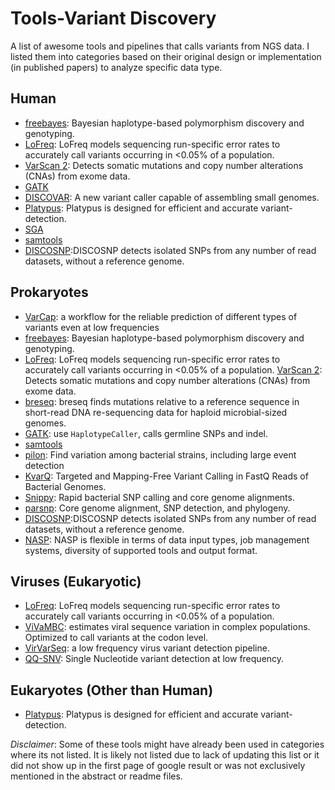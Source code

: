 # Tools-Variant Discovery
A list of awesome tools and pipelines that calls variants from NGS data. I listed them into categories based on their original design or implementation (in published papers) to analyze specific data type.

Human
-------------------------------------
* [freebayes](https://github.com/ekg/freebayes): Bayesian haplotype-based polymorphism discovery and genotyping.
* [LoFreq](https://www.ncbi.nlm.nih.gov/pmc/articles/PMC3526318/): LoFreq models sequencing run-specific error rates to accurately call variants occurring in <0.05% of a population.
* [VarScan 2](https://github.com/Jeltje/varscan2): Detects somatic mutations and copy number alterations (CNAs) from exome data.
* [GATK](https://software.broadinstitute.org/gatk/best-practices/)
* [DISCOVAR](https://software.broadinstitute.org/software/discovar/blog/): A new variant caller capable of assembling small genomes.
* [Platypus](https://github.com/andyrimmer/Platypus): Platypus is designed for efficient and accurate variant-detection.
* [SGA](https://github.com/jts/sga/blob/master/src/bin/sga-call-variants.pl)
* [samtools](http://samtools.sourceforge.net/mpileup.shtml)
* [DISCOSNP](https://github.com/GATB/DiscoSnp):DISCOSNP detects isolated SNPs from any number of read datasets, without a reference genome.

Prokaryotes
-------------------------------------
* [VarCap](https://github.com/ma2o/VarCap): a workflow for the reliable prediction of different types of variants even at low frequencies
* [freebayes](https://github.com/ekg/freebayes): Bayesian haplotype-based polymorphism discovery and genotyping.
* [LoFreq](https://www.ncbi.nlm.nih.gov/pmc/articles/PMC3526318/): LoFreq models sequencing run-specific error rates to accurately call variants occurring in <0.05% of a population.
[VarScan 2](https://github.com/Jeltje/varscan2): Detects somatic mutations and copy number alterations (CNAs) from exome data.
* [breseq](https://github.com/barricklab/breseq): breseq finds mutations relative to a reference sequence in short-read DNA re-sequencing data for haploid microbial-sized genomes.
* [GATK](https://software.broadinstitute.org/gatk/best-practices/): use `HaplotypeCaller`, calls germline SNPs and indel.
* [samtools](http://samtools.sourceforge.net/mpileup.shtml)
* [pilon](https://github.com/broadinstitute/pilon): Find variation among bacterial strains, including large event detection
* [KvarQ](https://github.com/kvarq/kvarq): Targeted and Mapping-Free Variant Calling in FastQ Reads of Bacterial Genomes.
* [Snippy](https://github.com/tseemann/snippy): Rapid bacterial SNP calling and core genome alignments.
* [parsnp](https://github.com/marbl/parsnp): Core genome alignment, SNP detection, and phylogeny.
* [DISCOSNP](https://github.com/GATB/DiscoSnp):DISCOSNP detects isolated SNPs from any number of read datasets, without a reference genome.
* [NASP](http://tgennorth.github.io/NASP/): NASP is flexible in terms of data input types, job management systems, diversity of supported tools and output format.

Viruses (Eukaryotic)
-------------------------------------
* [LoFreq](https://www.ncbi.nlm.nih.gov/pmc/articles/PMC3526318/): LoFreq models sequencing run-specific error rates to accurately call variants occurring in <0.05% of a population.
* [ViVaMBC](https://sourceforge.net/projects/vivambc/): estimates viral sequence variation in complex populations. Optimized to call variants at the codon level.
* [VirVarSeq](https://sourceforge.net/projects/virtools/?source=directory): a low frequency virus variant detection pipeline.
* [QQ-SNV](https://sourceforge.net/projects/qqsnv/): Single Nucleotide variant detection at low frequency.

Eukaryotes (Other than Human)
-------------------------------------
* [Platypus](https://github.com/andyrimmer/Platypus): Platypus is designed for efficient and accurate variant-detection.

*Disclaimer*: Some of these tools might have already been used in categories where its not listed. It is likely not listed due to lack of updating this list or it did not show up in the first page of google result or was not exclusively mentioned in the abstract or readme files.
